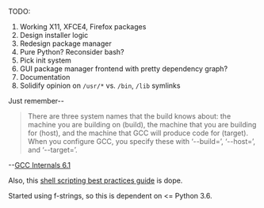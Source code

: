 TODO:
1) Working X11, XFCE4, Firefox packages
2) Design installer logic
3) Redesign package manager
  1) Pure Python? Reconsider bash?
4) Pick init system
5) GUI package manager frontend with pretty dependency graph?
6) Documentation
7) Solidify opinion on `/usr/*` vs. `/bin`, `/lib` symlinks

Just remember--
> There are three system names that the build knows about: the machine you are building
on (build), the machine that you are building for (host), and the machine that GCC will
produce code for (target). When you configure GCC, you specify these with ‘--build=’,
‘--host=’, and ‘--target=’.

--[GCC Internals 6.1](https://gcc.gnu.org/onlinedocs/gccint.pdf)

Also, this [shell scripting best practices guide](https://sharats.me/posts/shell-script-best-practices/) is dope.

Started using f-strings, so this is dependent on <= Python 3.6.

